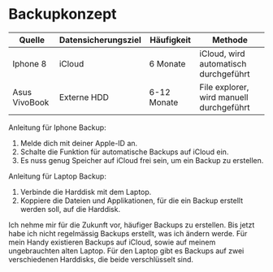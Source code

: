 # Backupkonzept

| Quelle        | Datensicherungsziel | Häufigkeit  | Methode                                  |
| ------------- | ------------------- | ----------- | ---------------------------------------- |
| Iphone 8      | iCloud              | 6 Monate    | iCloud, wird automatisch durchgeführt    |
| Asus VivoBook | Externe HDD         | 6-12 Monate | File explorer, wird manuell durchgeführt |

Anleitung für Iphone Backup:
1. Melde dich mit deiner Apple-ID an.
2. Schalte die Funktion für automatische Backups auf iCloud ein.
3. Es nuss genug Speicher auf iCloud frei sein, um ein Backup zu erstellen.

Anleitung für Laptop Backup:
1. Verbinde die Harddisk mit dem Laptop.
2. Koppiere die Dateien und Applikationen, für die ein Backup erstellt werden soll, auf die Harddisk.

Ich nehme mir für die Zukunft vor, häufiger Backups zu erstellen. Bis jetzt habe ich nicht regelmässig Backups erstellt, was ich ändern werde. Für mein Handy existieren Backups auf iCloud, sowie auf meinem ungebrauchten alten Laptop. Für den Laptop gibt es Backups auf zwei verschiedenen Harddisks, die beide verschlüsselt sind.
